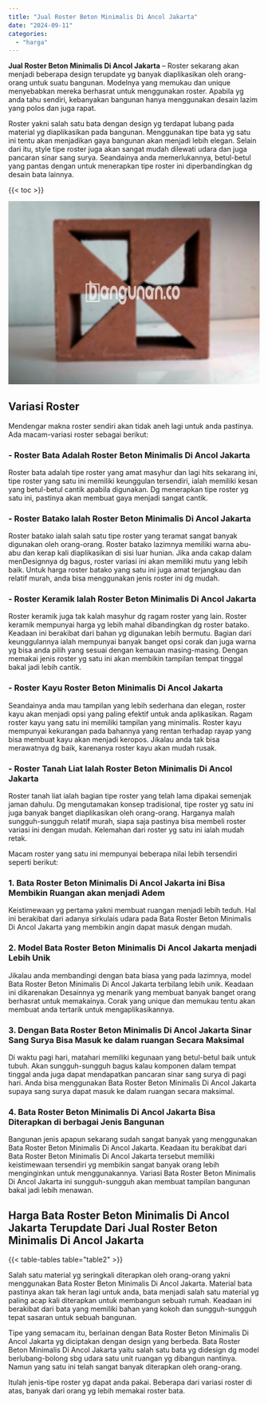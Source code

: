 ```yaml
---
title: "Jual Roster Beton Minimalis Di Ancol Jakarta"
date: "2024-09-11"
categories: 
  - "harga"
---
```


**Jual Roster Beton Minimalis Di Ancol Jakarta** – Roster sekarang akan menjadi beberapa design terupdate yg banyak diaplikasikan oleh orang-orang untuk suatu bangunan. Modelnya yang memukau dan unique menyebabkan mereka berhasrat untuk menggunakan roster. Apabila yg anda tahu sendiri, kebanyakan bangunan hanya menggunakan desain lazim yang polos dan juga rapat.

Roster yakni salah satu bata dengan design yg terdapat lubang pada material yg diaplikasikan pada bangunan. Menggunakan tipe bata yg satu ini tentu akan menjadikan gaya bangunan akan menjadi lebih elegan. Selain dari itu, style tipe roster juga akan sangat mudah dilewati udara dan juga pancaran sinar sang surya. Seandainya anda memerlukannya, betul-betul yang pantas dengan untuk menerapkan tipe roster ini diperbandingkan dg desain bata lainnya.

{{< toc >}}

![Jual Roster Beton Minimalis Di Ancol Jakarta](/images/bata-roster-minimalis-28.png)

## Variasi Roster

Mendengar makna roster sendiri akan tidak aneh lagi untuk anda pastinya. Ada macam-variasi roster sebagai berikut:

### \- Roster Bata Adalah Roster Beton Minimalis Di Ancol Jakarta

Roster bata adalah tipe roster yang amat masyhur dan lagi hits sekarang ini, tipe roster yang satu ini memiliki keunggulan tersendiri, ialah memiliki kesan yang betul-betul cantik apabila digunakan. Dg menerapkan tipe roster yg satu ini, pastinya akan membuat gaya menjadi sangat cantik.

### \- Roster Batako Ialah Roster Beton Minimalis Di Ancol Jakarta

Roster batako ialah salah satu tipe roster yang teramat sangat banyak digunakan oleh orang-orang. Roster batako lazimnya memiliki warna abu-abu dan kerap kali diaplikasikan di sisi luar hunian. Jika anda cakap dalam menDesignnya dg bagus, roster variasi ini akan memiliki mutu yang lebih baik. Untuk harga roster batako yang satu ini juga amat terjangkau dan relatif murah, anda bisa menggunakan jenis roster ini dg mudah.

### \- Roster Keramik Ialah Roster Beton Minimalis Di Ancol Jakarta

Roster keramik juga tak kalah masyhur dg ragam roster yang lain. Roster keramik mempunyai harga yg lebih mahal dibandingkan dg roster batako. Keadaan ini berakibat dari bahan yg digunakan lebih bermutu. Bagian dari keunggulannya ialah mempunyai banyak banget opsi corak dan juga warna yg bisa anda pilih yang sesuai dengan kemauan masing-masing. Dengan memakai jenis roster yg satu ini akan membikin tampilan tempat tinggal bakal jadi lebih cantik.

### \- Roster Kayu Roster Beton Minimalis Di Ancol Jakarta

Seandainya anda mau tampilan yang lebih sederhana dan elegan, roster kayu akan menjadi opsi yang paling efektif untuk anda aplikasikan. Ragam roster kayu yang satu ini memiliki tampilan yang minimalis. Roster kayu mempunyai kekurangan pada bahannya yang rentan terhadap rayap yang bisa membuat kayu akan menjadi keropos. Jikalau anda tak bisa merawatnya dg baik, karenanya roster kayu akan mudah rusak.

### \- Roster Tanah Liat Ialah Roster Beton Minimalis Di Ancol Jakarta

Roster tanah liat ialah bagian tipe roster yang telah lama dipakai semenjak jaman dahulu. Dg mengutamakan konsep tradisional, tipe roster yg satu ini juga banyak banget diaplikasikan oleh orang-orang. Harganya malah sungguh-sungguh relatif murah, siapa saja pastinya bisa membeli roster variasi ini dengan mudah. Kelemahan dari roster yg satu ini ialah mudah retak.

Macam roster yang satu ini mempunyai beberapa nilai lebih tersendiri seperti berikut:

### 1\. Bata Roster Beton Minimalis Di Ancol Jakarta ini Bisa Membikin Ruangan akan menjadi Adem

Keistimewaan yg pertama yakni membuat ruangan menjadi lebih teduh. Hal ini berakibat dari adanya sirkulais udara pada Bata Roster Beton Minimalis Di Ancol Jakarta yang membikin angin dapat masuk dengan mudah.

### 2\. Model Bata Roster Beton Minimalis Di Ancol Jakarta menjadi Lebih Unik

Jikalau anda membandingi dengan bata biasa yang pada lazimnya, model Bata Roster Beton Minimalis Di Ancol Jakarta terbilang lebih unik. Keadaan ini dikarenakan Desainnya yg menarik yang membuat banyak banget orang berhasrat untuk memakainya. Corak yang unique dan memukau tentu akan membuat anda tertarik untuk mengaplikasikannya.

### 3\. Dengan Bata Roster Beton Minimalis Di Ancol Jakarta Sinar Sang Surya Bisa Masuk ke dalam ruangan Secara Maksimal

Di waktu pagi hari, matahari memiliki kegunaan yang betul-betul baik untuk tubuh. Akan sungguh-sungguh bagus kalau komponen dalam tempat tinggal anda juga dapat mendapatkan pancaran sinar sang surya di pagi hari. Anda bisa menggunakan Bata Roster Beton Minimalis Di Ancol Jakarta supaya sang surya dapat masuk ke dalam ruangan secara maksimal.

### 4\. Bata Roster Beton Minimalis Di Ancol Jakarta Bisa Diterapkan di berbagai Jenis Bangunan

Bangunan jenis apapun sekarang sudah sangat banyak yang menggunakan Bata Roster Beton Minimalis Di Ancol Jakarta. Keadaan itu berakibat dari Bata Roster Beton Minimalis Di Ancol Jakarta tersebut memiliki keistimewaan tersendiri yg membikin sangat banyak orang lebih menginginkan untuk menggunakannya. Variasi Bata Roster Beton Minimalis Di Ancol Jakarta ini sungguh-sungguh akan membuat tampilan bangunan bakal jadi lebih menawan.

## Harga Bata Roster Beton Minimalis Di Ancol Jakarta Terupdate Dari Jual Roster Beton Minimalis Di Ancol Jakarta

{{< table-tables table="table2" >}}

Salah satu material yg seringkali diterapkan oleh orang-orang yakni menggunakan Bata Roster Beton Minimalis Di Ancol Jakarta. Material bata pastinya akan tak heran lagi untuk anda, bata menjadi salah satu material yg paling acap kali diterapkan untuk membangun sebuah rumah. Keadaan ini berakibat dari bata yang memiliki bahan yang kokoh dan sungguh-sungguh tepat sasaran untuk sebuah bangunan.

Tipe yang semacam itu, berlainan dengan Bata Roster Beton Minimalis Di Ancol Jakarta yg diciptakan dengan design yang berbeda. Bata Roster Beton Minimalis Di Ancol Jakarta yaitu salah satu bata yg didesign dg model berlubang-bolong sbg udara satu unit ruangan yg dibangun nantinya. Namun yang satu ini telah sangat banyak diterapkan oleh orang-orang.

Itulah jenis-tipe roster yg dapat anda pakai. Beberapa dari variasi roster di atas, banyak dari orang yg lebih memakai roster bata.
